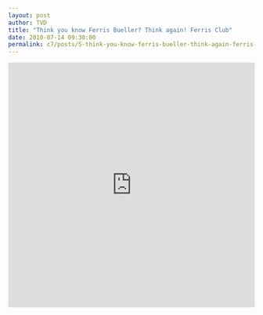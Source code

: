 ```yaml
---
layout: post
author: TVD
title: "Think you know Ferris Bueller? Think again! Ferris Club"
date: 2010-07-14 09:30:00
permalink: c7/posts/5-think-you-know-ferris-bueller-think-again-ferris-club
---
```


<iframe width="100%" height="500" src="https://www.youtube.com/embed/eiMuj85ngEo" frameborder="0" allowfullscreen></iframe>
